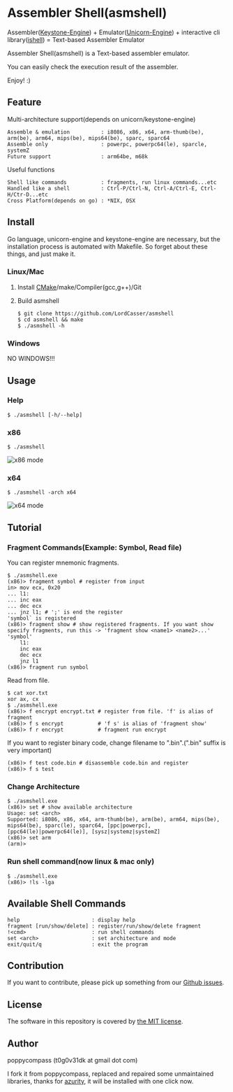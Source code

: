 Assembler Shell(asmshell)
==============

Assembler([Keystone-Engine](http://www.keystone-engine.org/)) + Emulator([Unicorn-Engine](http://www.unicorn-engine.org/)) + interactive cli library([ishell](https://github.com/abiosoft/ishell)) = Text-based Assembler Emulator

Assembler Shell(asmshell) is a Text-based assembler emulator.

You can easily check the execution result of the assembler.

Enjoy! :)

## Feature
Multi-architecture support(depends on unicorn/keystone-engine)

	Assemble & emulation          : i8086, x86, x64, arm-thumb(be), arm(be), arm64, mips(be), mips64(be), sparc, sparc64
	Assemble only                 : powerpc, powerpc64(le), sparcle, systemZ
	Future support                : arm64be, m68k

Useful functions

	Shell like commands           : fragments, run linux commands...etc
	Handled like a shell          : Ctrl-P/Ctrl-N, Ctrl-A/Ctrl-E, Ctrl-H/Ctr-D...etc
	Cross Platform(depends on go) : *NIX, OSX

## Install
Go language, unicorn-engine and keystone-engine are necessary, but the installation process is automated with Makefile. So forget about these things, and just make it.


### Linux/Mac

1. Install [CMake](https://cmake.org/download/)/make/Compiler(gcc,g++)/Git

2. Build asmshell

	`$ git clone https://github.com/LordCasser/asmshell`  
	`$ cd asmshell && make`  
	`$ ./asmshell -h`  

### Windows

NO WINDOWS!!!

## Usage

### Help
	$ ./asmshell [-h/--help]

### x86
	$ ./asmshell
![x86 mode](https://i.loli.net/2021/11/11/5pSidhzn6RU34Yx.jpg)

### x64
	$ ./asmshell -arch x64
![x64 mode](https://i.loli.net/2021/11/11/sx4GHcR5NweKaLB.jpg)


## Tutorial

### Fragment Commands(Example: Symbol, Read file)
You can register mnemonic fragments.

	$ ./asmshell.exe
	(x86)> fragment symbol # register from input
	in> mov ecx, 0x20
	... l1:
	... inc eax
	... dec ecx
	... jnz l1; # ';' is end the register
	'symbol` is registered
	(x86)> fragment show # show registered fragments. If you want show specify fragments, run this -> 'fragment show <name1> <name2>...'
	'symbol'
	    l1:
	    inc eax
	    dec ecx
	    jnz l1
	(x86)> fragment run symbol

Read from file.

	$ cat xor.txt
	xor ax, cx
	$ ./asmshell.exe
	(x86)> f encrypt encrypt.txt # register from file. 'f' is alias of fragment
	(x86)> f s encrypt           # 'f s' is alias of 'fragment show'
	(x86)> f r encrypt           # fragment run encrypt

If you want to register binary code, change filename to "<filename>.bin".(".bin" suffix is very important)  

	(x86)> f test code.bin # disassemble code.bin and register
	(x86)> f s test

### Change Architecture

	$ ./asmshell.exe
	(x86)> set # show available architecture
	Usage: set <arch>
	Supported: i8086, x86, x64, arm-thumb(be), arm(be), arm64, mips(be), mips64(be), sparc(le), sparc64, [ppc|powerpc], [ppc64(le)|powerpc64(le)], [sysz|systemz|systemZ]
	(x86)> set arm
	(arm)>

### Run shell command(now linux & mac only)
	$ ./asmshell.exe
	(x86)> !ls -lga

## Available Shell Commands
	help                       : display help
	fragment [run/show/delete] : register/run/show/delete fragment
	!<cmd>                     : run shell commands
	set <arch>                 : set architecture and mode
	exit/quit/q                : exit the program


## Contribution

If you want to contribute, please pick up something from our [Github issues](https://github.com/LordCasser/asmshell/issues).


## License

The software in this repository is covered by [the MIT license](LICENSE).


## Author

poppycompass (t0g0v31dk at gmail dot com)

I fork it from poppycompass, replaced and repaired some unmaintained libraries, thanks for [azurity](https://github.com/azurity),  it will be installed with one click now.

